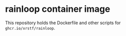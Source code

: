 # rainloop container image

This repository holds the Dockerfile and other scripts for `ghcr.io/xrstf/rainloop`.
